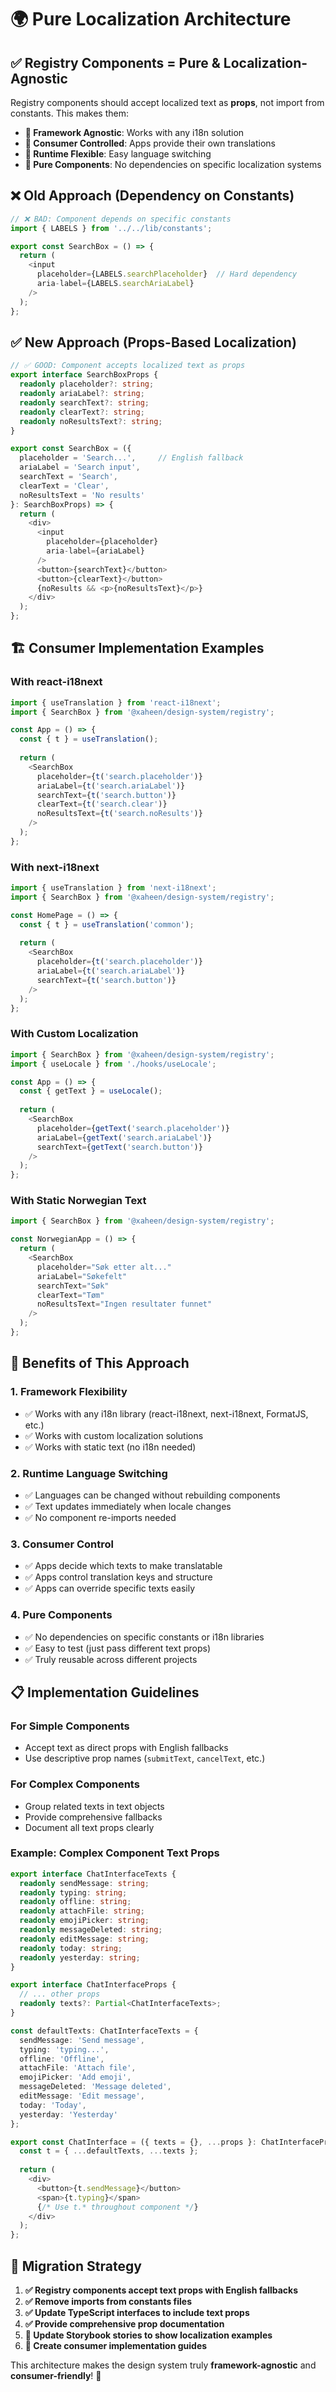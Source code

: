 # 🌍 Pure Localization Architecture

## ✅ **Registry Components = Pure & Localization-Agnostic**

Registry components should accept localized text as **props**, not import from constants. This makes them:

- **🎯 Framework Agnostic**: Works with any i18n solution
- **🎯 Consumer Controlled**: Apps provide their own translations  
- **🎯 Runtime Flexible**: Easy language switching
- **🎯 Pure Components**: No dependencies on specific localization systems

## **❌ Old Approach (Dependency on Constants)**

```typescript
// ❌ BAD: Component depends on specific constants
import { LABELS } from '../../lib/constants';

export const SearchBox = () => {
  return (
    <input 
      placeholder={LABELS.searchPlaceholder}  // Hard dependency
      aria-label={LABELS.searchAriaLabel}
    />
  );
};
```

## **✅ New Approach (Props-Based Localization)**

```typescript
// ✅ GOOD: Component accepts localized text as props
export interface SearchBoxProps {
  readonly placeholder?: string;
  readonly ariaLabel?: string;
  readonly searchText?: string;
  readonly clearText?: string;
  readonly noResultsText?: string;
}

export const SearchBox = ({ 
  placeholder = 'Search...',     // English fallback
  ariaLabel = 'Search input',
  searchText = 'Search',
  clearText = 'Clear', 
  noResultsText = 'No results'
}: SearchBoxProps) => {
  return (
    <div>
      <input 
        placeholder={placeholder}
        aria-label={ariaLabel}
      />
      <button>{searchText}</button>
      <button>{clearText}</button>
      {noResults && <p>{noResultsText}</p>}
    </div>
  );
};
```

## **🏗️ Consumer Implementation Examples**

### **With react-i18next**
```typescript
import { useTranslation } from 'react-i18next';
import { SearchBox } from '@xaheen/design-system/registry';

const App = () => {
  const { t } = useTranslation();
  
  return (
    <SearchBox 
      placeholder={t('search.placeholder')}
      ariaLabel={t('search.ariaLabel')}
      searchText={t('search.button')}
      clearText={t('search.clear')}
      noResultsText={t('search.noResults')}
    />
  );
};
```

### **With next-i18next**
```typescript
import { useTranslation } from 'next-i18next';
import { SearchBox } from '@xaheen/design-system/registry';

const HomePage = () => {
  const { t } = useTranslation('common');
  
  return (
    <SearchBox 
      placeholder={t('search.placeholder')}
      ariaLabel={t('search.ariaLabel')}
      searchText={t('search.button')}
    />
  );
};
```

### **With Custom Localization**
```typescript
import { SearchBox } from '@xaheen/design-system/registry';
import { useLocale } from './hooks/useLocale';

const App = () => {
  const { getText } = useLocale();
  
  return (
    <SearchBox 
      placeholder={getText('search.placeholder')}
      ariaLabel={getText('search.ariaLabel')}
      searchText={getText('search.button')}
    />
  );
};
```

### **With Static Norwegian Text**
```typescript
import { SearchBox } from '@xaheen/design-system/registry';

const NorwegianApp = () => {
  return (
    <SearchBox 
      placeholder="Søk etter alt..."
      ariaLabel="Søkefelt"
      searchText="Søk"
      clearText="Tøm"
      noResultsText="Ingen resultater funnet"
    />
  );
};
```

## **🎯 Benefits of This Approach**

### **1. Framework Flexibility**
- ✅ Works with any i18n library (react-i18next, next-i18next, FormatJS, etc.)
- ✅ Works with custom localization solutions
- ✅ Works with static text (no i18n needed)

### **2. Runtime Language Switching**
- ✅ Languages can be changed without rebuilding components
- ✅ Text updates immediately when locale changes
- ✅ No component re-imports needed

### **3. Consumer Control**
- ✅ Apps decide which texts to make translatable
- ✅ Apps control translation keys and structure
- ✅ Apps can override specific texts easily

### **4. Pure Components**
- ✅ No dependencies on specific constants or i18n libraries
- ✅ Easy to test (just pass different text props)
- ✅ Truly reusable across different projects

## **📋 Implementation Guidelines**

### **For Simple Components**
- Accept text as direct props with English fallbacks
- Use descriptive prop names (`submitText`, `cancelText`, etc.)

### **For Complex Components**
- Group related texts in text objects
- Provide comprehensive fallbacks
- Document all text props clearly

### **Example: Complex Component Text Props**
```typescript
export interface ChatInterfaceTexts {
  readonly sendMessage: string;
  readonly typing: string;
  readonly offline: string;
  readonly attachFile: string;
  readonly emojiPicker: string;
  readonly messageDeleted: string;
  readonly editMessage: string;
  readonly today: string;
  readonly yesterday: string;
}

export interface ChatInterfaceProps {
  // ... other props
  readonly texts?: Partial<ChatInterfaceTexts>;
}

const defaultTexts: ChatInterfaceTexts = {
  sendMessage: 'Send message',
  typing: 'typing...',
  offline: 'Offline',
  attachFile: 'Attach file',
  emojiPicker: 'Add emoji',
  messageDeleted: 'Message deleted',
  editMessage: 'Edit message',
  today: 'Today',
  yesterday: 'Yesterday'
};

export const ChatInterface = ({ texts = {}, ...props }: ChatInterfaceProps) => {
  const t = { ...defaultTexts, ...texts };
  
  return (
    <div>
      <button>{t.sendMessage}</button>
      <span>{t.typing}</span>
      {/* Use t.* throughout component */}
    </div>
  );
};
```

## **🚀 Migration Strategy**

1. **✅ Registry components accept text props with English fallbacks**
2. **✅ Remove imports from constants files**  
3. **✅ Update TypeScript interfaces to include text props**
4. **✅ Provide comprehensive prop documentation**
5. **📝 Update Storybook stories to show localization examples**
6. **📝 Create consumer implementation guides**

This architecture makes the design system truly **framework-agnostic** and **consumer-friendly**! 🎉